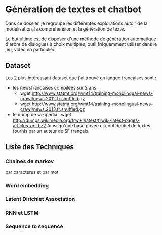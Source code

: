 # Génération de textes et chatbot

Dans ce dossier, je regroupe les différentes explorations autoir de la modélisation, la compréhension et la génération de texte.

Le but ultime est de disposer d'une méthode de génération automatique d'arbre de dialogues à choix multiples, outil fréquemment utiliser dans le jeu, vidéo en particulier.

## Dataset

Les 2 plus intéressant dataset que j'ai trouvé en langue francaises sont :
 - les newsfrancaises compilées sur 2 ans : 
   - wget http://www.statmt.org/wmt14/training-monolingual-news-crawl/news.2012.fr.shuffled.gz
   - wget http://www.statmt.org/wmt14/training-monolingual-news-crawl/news.2013.fr.shuffled.gz
 - le dump de wikipedia  : wget http://dumps.wikimedia.org/frwiki/latest/frwiki-latest-pages-articles.xml.bz2
Ainsi qu'une base privée et confidentiel de textes fournis par un auteur de SF français.

## Liste des Techniques

### Chaines de markov

par caracteres et par mot

### Word embedding

### Latent Dirichlet Association

### RNN et LSTM

### Sequence to sequence


 


